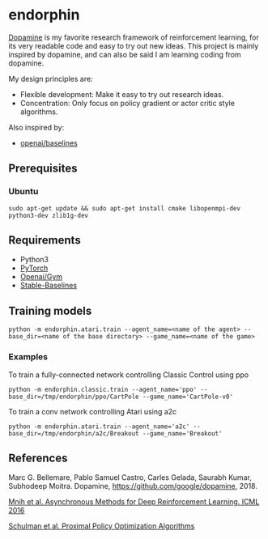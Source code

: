 # endorphin
[Dopamine](https://github.com/google/dopamine) is my favorite research framework of reinforcement learning, for
its very readable code and easy to try out new ideas. This 
project is mainly inspired by dopamine, and can also be said I am learning coding from dopamine.  
  
My design principles are:  
- Flexible development: Make it easy to try out research ideas.  
- Concentration: Only focus on policy gradient or actor critic style algorithms.

Also inspired by:
- [openai/baselines](https://github.com/openai/baselines)

## Prerequisites
### Ubuntu
`sudo apt-get update && sudo apt-get install cmake libopenmpi-dev python3-dev zlib1g-dev`

## Requirements
- Python3
- [PyTorch](https://pytorch.org/)
- [Openai/Gym](https://gym.openai.com/)
- [Stable-Baselines](https://github.com/hill-a/stable-baselines)

## Training models
`python -m endorphin.atari.train --agent_name=<name of the agent> --base_dir=<name of the base directory> --game_name=<name of the game>`
### Examples
To train a fully-connected network controlling Classic Control using ppo  

`python -m endorphin.classic.train --agent_name='ppo' --base_dir=/tmp/endorphin/ppo/CartPole --game_name='CartPole-v0' `

To train a conv network controlling Atari using a2c  

`python -m endorphin.atari.train --agent_name='a2c' --base_dir=/tmp/endorphin/a2c/Breakout --game_name='Breakout'`

## References
Marc G. Bellemare, Pablo Samuel Castro, Carles Gelada, Saurabh Kumar, Subhodeep Moitra. Dopamine, https://github.com/google/dopamine, 2018. 

[Mnih et al. Asynchronous Methods for Deep Reinforcement Learning. ICML 2016](https://arxiv.org/abs/1602.01783) 
  
[Schulman et al. 
Proximal Policy Optimization Algorithms](https://arxiv.org/abs/1707.06347)


